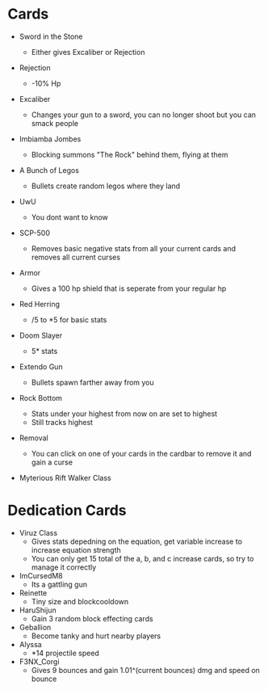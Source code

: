 # Cards
- Sword in the Stone
	-	Either gives Excaliber or Rejection
- Rejection
	- -10% Hp
- Excaliber
	- Changes your gun to a sword, you can no longer shoot but you can smack people
- Imbiamba Jombes
	- Blocking summons "The Rock" behind them, flying at them
- A Bunch of Legos
	- Bullets create random legos where they land
- UwU
	- You dont want to know
- SCP-500
	- Removes basic negative stats from all your current cards and removes all current curses
- Armor
	- Gives a 100 hp shield that is seperate from your regular hp
- Red Herring
	- /5 to *5 for basic stats
- Doom Slayer
	- 5* stats
- Extendo Gun
	- Bullets spawn farther away from you
- Rock Bottom
	- Stats under your highest from now on are set to highest
	- Still tracks highest
- Removal
	- You can click on one of your cards in the cardbar to remove it and gain a curse


- Myterious Rift Walker Class


# Dedication Cards
- Viruz Class
	- Gives stats depedning on the equation, get variable increase to increase equation strength
	- You can only get 15 total of the a, b, and c increase cards, so try to manage it correctly
- ImCursedM8
	- Its a gattling gun
- Reinette
	- Tiny size and blockcooldown
- HaruShijun
	- Gain 3 random block effecting cards
- Geballion
	- Become tanky and hurt nearby players
- Alyssa
	- *14 projectile speed
- F3NX_Corgi
	- Gives 9 bounces and gain 1.01^(current bounces) dmg and speed on bounce